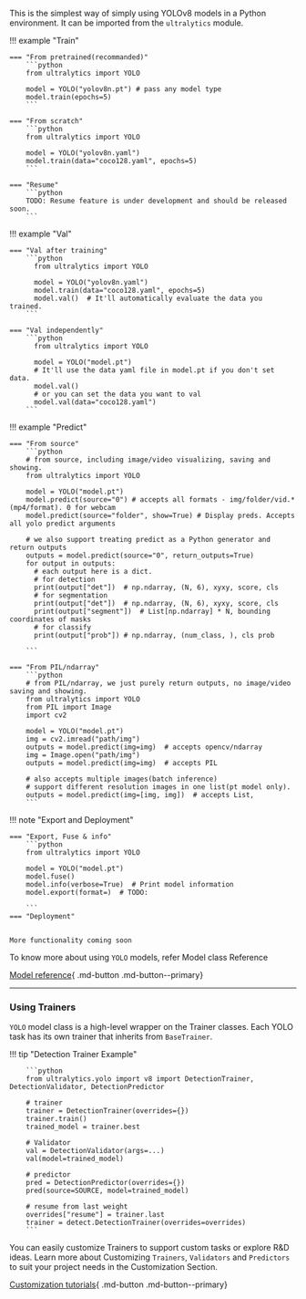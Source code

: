 This is the simplest way of simply using YOLOv8 models in a Python environment. It can be imported from
the `ultralytics` module.

!!! example "Train"

    === "From pretrained(recommanded)"
        ```python
        from ultralytics import YOLO

        model = YOLO("yolov8n.pt") # pass any model type
        model.train(epochs=5)
        ```

    === "From scratch"
        ```python
        from ultralytics import YOLO

        model = YOLO("yolov8n.yaml")
        model.train(data="coco128.yaml", epochs=5)
        ```

    === "Resume"
        ```python
        TODO: Resume feature is under development and should be released soon.
        ```

!!! example "Val"

    === "Val after training"
        ```python
          from ultralytics import YOLO

          model = YOLO("yolov8n.yaml")
          model.train(data="coco128.yaml", epochs=5)
          model.val()  # It'll automatically evaluate the data you trained.
        ```

    === "Val independently"
        ```python
          from ultralytics import YOLO

          model = YOLO("model.pt")
          # It'll use the data yaml file in model.pt if you don't set data.
          model.val()
          # or you can set the data you want to val
          model.val(data="coco128.yaml")
        ```

!!! example "Predict"

    === "From source"
        ```python
        # from source, including image/video visualizing, saving and showing.
        from ultralytics import YOLO

        model = YOLO("model.pt")
        model.predict(source="0") # accepts all formats - img/folder/vid.*(mp4/format). 0 for webcam
        model.predict(source="folder", show=True) # Display preds. Accepts all yolo predict arguments

        # we also support treating predict as a Python generator and return outputs
        outputs = model.predict(source="0", return_outputs=True)
        for output in outputs:
          # each output here is a dict.
          # for detection
          print(output["det"])  # np.ndarray, (N, 6), xyxy, score, cls
          # for segmentation
          print(output["det"])  # np.ndarray, (N, 6), xyxy, score, cls
          print(output["segment"])  # List[np.ndarray] * N, bounding coordinates of masks
          # for classify
          print(output["prob"]) # np.ndarray, (num_class, ), cls prob

        ```

    === "From PIL/ndarray"
        ```python
        # from PIL/ndarray, we just purely return outputs, no image/video saving and showing.
        from ultralytics import YOLO
        from PIL import Image
        import cv2

        model = YOLO("model.pt")
        img = cv2.imread("path/img")
        outputs = model.predict(img=img)  # accepts opencv/ndarray
        img = Image.open("path/img")
        outputs = model.predict(img=img)  # accepts PIL

        # also accepts multiple images(batch inference)
        # support different resolution images in one list(pt model only).
        outputs = model.predict(img=[img, img])  # accepts List, 
        ```

!!! note "Export and Deployment"

    === "Export, Fuse & info" 
        ```python
        from ultralytics import YOLO

        model = YOLO("model.pt")
        model.fuse()  
        model.info(verbose=True)  # Print model information
        model.export(format=)  # TODO: 

        ```
    === "Deployment"


    More functionality coming soon

To know more about using `YOLO` models, refer Model class Reference

[Model reference](reference/model.md){ .md-button .md-button--primary}

---

### Using Trainers

`YOLO` model class is a high-level wrapper on the Trainer classes. Each YOLO task has its own trainer that inherits
from `BaseTrainer`.

!!! tip "Detection Trainer Example"

        ```python
        from ultralytics.yolo import v8 import DetectionTrainer, DetectionValidator, DetectionPredictor

        # trainer
        trainer = DetectionTrainer(overrides={})
        trainer.train()
        trained_model = trainer.best

        # Validator
        val = DetectionValidator(args=...)
        val(model=trained_model)

        # predictor
        pred = DetectionPredictor(overrides={})
        pred(source=SOURCE, model=trained_model)

        # resume from last weight
        overrides["resume"] = trainer.last
        trainer = detect.DetectionTrainer(overrides=overrides)
        ```

You can easily customize Trainers to support custom tasks or explore R&D ideas.
Learn more about Customizing `Trainers`, `Validators` and `Predictors` to suit your project needs in the Customization
Section.

[Customization tutorials](engine.md){ .md-button .md-button--primary}
